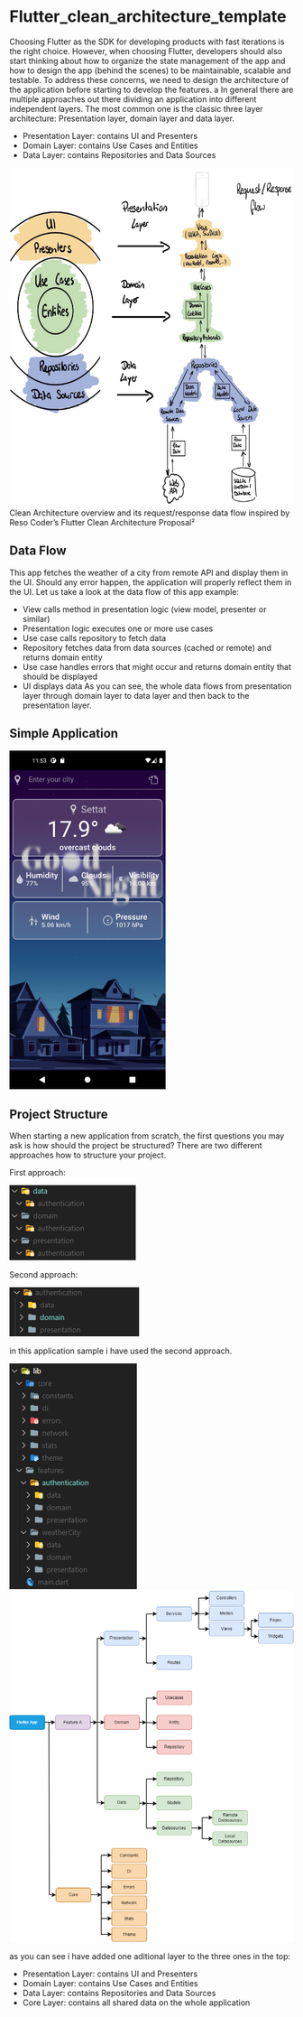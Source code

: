 # Flutter_clean_architecture_template

Choosing Flutter as the SDK for developing products with fast iterations is the right choice. 
However, when choosing Flutter, developers should also start thinking about how to organize 
the state management of the app and how to design the app (behind the scenes) to be maintainable, scalable and testable.
To address these concerns, we need to design the architecture of the application before starting to develop the features.
a
In general there are multiple approaches out there dividing an application into different independent layers. 
The most common one is the classic three layer architecture: Presentation layer, domain layer and data layer.
* Presentation Layer: contains UI and Presenters
* Domain Layer: contains Use Cases and Entities
* Data Layer: contains Repositories and Data Sources

<img src="readme_images/clean architecture flutter apps.jpeg" height="600" />
Clean Architecture overview and its request/response data flow inspired by Reso Coder’s Flutter Clean Architecture Proposal²

## Data Flow

This app fetches the weather of a city from remote API and display them in the UI. 
Should any error happen, the application will properly reflect them in the UI.
Let us take a look at the data flow of this app example:
* View calls method in presentation logic (view model, presenter or similar)
* Presentation logic executes one or more use cases
* Use case calls repository to fetch data
* Repository fetches data from data sources (cached or remote) and returns domain entity
* Use case handles errors that might occur and returns domain entity that should be displayed
* UI displays data
As you can see, the whole data flows from presentation layer through domain layer to data layer and then back to the presentation layer.

## Simple Application

<img src="readme_images/Screenshot.png" height="600" />

## Project Structure

When starting a new application from scratch, the first questions you may ask is how should the project 
be structured? There are two different approaches how to structure your project.

First approach:

<img src="readme_images/second approach.PNG" />

Second approach:

<img src="readme_images/first approach.PNG" />

in this application sample i have used the second approach.

<img src="readme_images/project_structure.PNG" />

<img src="readme_images/clean_architecture_flutter_app.png" />

as you can see i have added one aditional layer to the three ones in the top:
* Presentation Layer: contains UI and Presenters
* Domain Layer: contains Use Cases and Entities
* Data Layer: contains Repositories and Data Sources
* Core Layer: contains all shared data on the whole application

